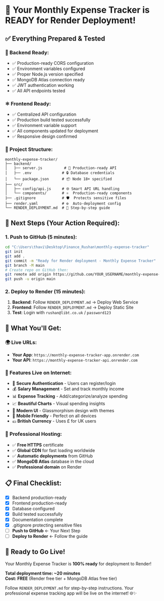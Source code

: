 # 🎯 Your Monthly Expense Tracker is READY for Render Deployment! 

## ✅ Everything Prepared & Tested

### 🔧 Backend Ready:
- ✅ Production-ready CORS configuration
- ✅ Environment variables configured
- ✅ Proper Node.js version specified
- ✅ MongoDB Atlas connection ready
- ✅ JWT authentication working
- ✅ All API endpoints tested

### ⚛️ Frontend Ready:
- ✅ Centralized API configuration 
- ✅ Production build tested successfully
- ✅ Environment variable support
- ✅ All components updated for deployment
- ✅ Responsive design confirmed

### 📁 Project Structure:
```
monthly-expense-tracker/
├── backend/
│   ├── server.js          # 🚀 Production-ready API
│   ├── .env              # 🔒 Database credentials
│   └── package.json      # 📦 Node 18+ specified
├── src/
│   ├── config/api.js     # 🌐 Smart API URL handling
│   └── components/       # ⚛️  Production-ready components
├── .gitignore            # 🛡️  Protects sensitive files
├── render.yaml           # ⚙️  Auto-deployment config
└── RENDER_DEPLOYMENT.md  # 📖 Step-by-step guide
```

## 🚀 Next Steps (Your Action Required):

### 1. Push to GitHub (5 minutes):
```bash
cd "C:\Users\thavi\Desktop\Finance_Rushan\monthly-expense-tracker"
git init
git add .
git commit -m "Ready for Render deployment - Monthly Expense Tracker"
git branch -M main
# Create repo on GitHub then:
git remote add origin https://github.com/YOUR_USERNAME/monthly-expense-tracker.git
git push -u origin main
```

### 2. Deploy to Render (15 minutes):
1. **Backend**: Follow `RENDER_DEPLOYMENT.md` → Deploy Web Service
2. **Frontend**: Follow `RENDER_DEPLOYMENT.md` → Deploy Static Site
3. **Test**: Login with `rushan@libt.co.uk` / `password123`

## 🎯 What You'll Get:

### 🌍 Live URLs:
- **Your App**: `https://monthly-expense-tracker-app.onrender.com`
- **Your API**: `https://monthly-expense-tracker-api.onrender.com`

### 🎉 Features Live on Internet:
- 🔐 **Secure Authentication** - Users can register/login
- 💰 **Salary Management** - Set and track monthly income  
- 📊 **Expense Tracking** - Add/categorize/analyze spending
- 📈 **Beautiful Charts** - Visual spending insights
- 🎨 **Modern UI** - Glassmorphism design with themes
- 📱 **Mobile Friendly** - Perfect on all devices
- 💷 **British Currency** - Uses £ for UK users

### 🚀 Professional Hosting:
- ✅ **Free HTTPS** certificate
- ✅ **Global CDN** for fast loading worldwide
- ✅ **Automatic deployments** from GitHub
- ✅ **MongoDB Atlas** database in the cloud
- ✅ **Professional domain** on Render

## 📋 Final Checklist:

- [x] Backend production-ready
- [x] Frontend production-ready  
- [x] Database configured
- [x] Build tested successfully
- [x] Documentation complete
- [x] .gitignore protecting sensitive files
- [ ] **Push to GitHub** ← Your Next Step
- [ ] **Deploy to Render** ← Follow the guide

## 🎊 Ready to Go Live!

Your Monthly Expense Tracker is **100% ready** for deployment to Render!

**Total deployment time: ~20 minutes**  
**Cost: FREE** (Render free tier + MongoDB Atlas free tier)

Follow `RENDER_DEPLOYMENT.md` for step-by-step instructions. Your professional expense tracking app will be live on the internet! 🌐✨